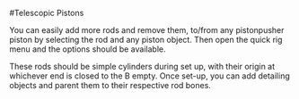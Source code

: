#Telescopic Pistons 
    
You can easily add more rods and remove them, to/from any pistonpusher piston by selecting the rod and any piston object. Then open the quick rig menu and the options should be available.
  
These rods should be simple cylinders during set up, with their origin at whichever end is closed to the B empty. Once set-up, you can add detailing objects and parent them to their respective rod bones.